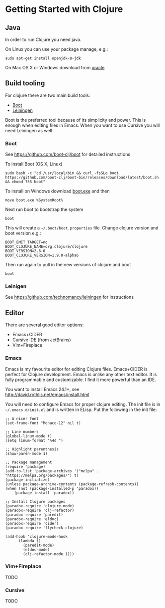 # Getting Started with Clojure

## Java

In order to run Clojure you need java.

On Linux you can use your package manage, e.g.:

    sudo apt-get install openjdk-8-jdk

On Mac OS X or Windows download from [oracle](http://www.oracle.com/technetwork/java/javase/downloads/index.html)

## Build tooling

For clojure there are two main build tools:

- [Boot](https://github.com/boot-clj/boot)
- [Leiningen](https://github.com/technomancy/leiningen)

Boot is the preferred tool because of its simplicity and power. This is enough when editing files in Emacs. When you want to use Cursive you will need Leiningen as well

### Boot

See https://github.com/boot-clj/boot for detailed instructions

To install Boot (OS X, Linux)

    sudo bash -c "cd /usr/local/bin && curl -fsSLo boot https://github.com/boot-clj/boot-bin/releases/download/latest/boot.sh && chmod 755 boot"

To install on Windows download [boot.exe](https://github.com/boot-clj/boot-bin/releases/download/latest/boot.exe) and then

    move boot.exe %SystemRoot%

Next run boot to bootstrap the system

    boot

This will create a `~/.boot/boot.properties` file. Change clojure version and boot version e.g.:

    BOOT_EMIT_TARGET=no
    BOOT_CLOJURE_NAME=org.clojure/clojure
    BOOT_VERSION=2.6.0
    BOOT_CLOJURE_VERSION=1.9.0-alpha6

Then run again to pull in the new versions of clojure and boot

    boot

### Leinigen

See https://github.com/technomancy/leiningen for instructions

## Editor

There are several good editor options:

- Emacs+CIDER
- Cursive IDE (from JetBrains)
- Vim+Fireplace

### Emacs

Emacs is my favourite editor for editing Clojure files. Emacs+CIDER is perfect for Clojure development. Emacs is unlike any other text editor. It is fully programmable and customizable. I find it more powerful than an IDE.

You want to install Emacs 24.1+, see http://david.rothlis.net/emacs/install.html

You will need to configure Emacs for proper clojure editing. The init file is in `~/.emacs.d/init.el` and is written in ELisp. Put the following in the init file:

    ;; A nicer font
    (set-frame-font "Monaco-12" nil t)

    ;; Line numbers
    (global-linum-mode t)
    (setq linum-format "%4d ")

    ;; Highlight parenthesis
    (show-paren-mode 1)

    ;; Package management
    (require 'package)
    (add-to-list 'package-archives '("melpa" . "https://melpa.org/packages/") t)
    (package-initialize)
    (unless package-archive-contents (package-refresh-contents))
    (when (not (package-installed-p 'paradox))
        (package-install 'paradox))

    ;; Install Clojure packages
    (paradox-require 'clojure-mode)
    (paradox-require 'clj-refactor)
    (paradox-require 'paredit)
    (paradox-require 'eldoc)
    (paradox-require 'cider)
    (paradox-require 'flycheck-clojure)

    (add-hook 'clojure-mode-hook
          (lambda ()
            (paredit-mode)
            (eldoc-mode)
            (clj-refactor-mode 1)))

### Vim+Fireplace

TODO

### Cursive

TODO
